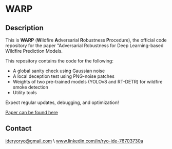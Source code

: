 # WARP

## Description
This is **WARP** (**W**ildfire **A**dversarial **R**obustness **P**rocedure),
the official code repository for the paper "Adversarial Robustness for Deep Learning-based Wildfire
Prediction Models.

This repository contains the code for the following:

- A global sanity check using Gaussian noise
- A local deception test using PNG-noise patches
- Weights of two pre-trained models
  (YOLOv8 and RT-DETR) for wildfire smoke detection
- Utility tools

Expect regular updates, debugging, and optimization!

[Paper can be found here](https://drive.google.com/file/d/1t7L7RAxmjyAEWlzqWxD9Tc654U3FZHw7/view?usp=drive_link)

## Contact
ideryoryo@gmail.com \\
www.linkedin.com/in/ryo-ide-76703730a
